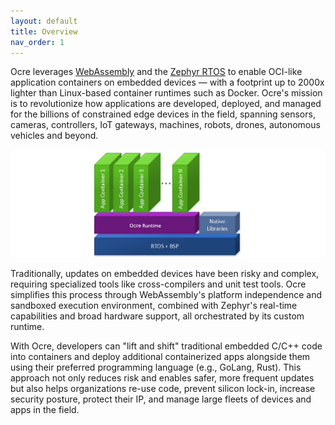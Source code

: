 ```yaml
---
layout: default
title: Overview 
nav_order: 1 
---
```


Ocre leverages [WebAssembly](https://webassembly.org/) and the [Zephyr RTOS](https://zephyrproject.org/) to enable OCI-like application containers on embedded devices — with a footprint up to 2000x lighter than Linux-based container runtimes such as Docker. Ocre's mission is to revolutionize how applications are developed, deployed, and managed for the billions of constrained edge devices in the field, spanning sensors, cameras, controllers, IoT gateways, machines, robots, drones, autonomous vehicles and beyond.

![](ocre_overview.png)

Traditionally, updates on embedded devices have been risky and complex, requiring specialized tools like cross-compilers and unit test tools. Ocre simplifies this process through WebAssembly's platform independence and sandboxed execution environment, combined with Zephyr's real-time capabilities and broad hardware support, all orchestrated by its custom runtime. 

With Ocre, developers can "lift and shift" traditional embedded C/C++ code into containers and deploy additional containerized apps alongside them using their preferred programming language (e.g., GoLang, Rust). This approach not only reduces risk and enables safer, more frequent updates but also helps organizations re-use code, prevent silicon lock-in, increase security posture, protect their IP, and manage large fleets of devices and apps in the field.
